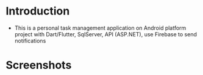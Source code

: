 # Introduction
- This is a personal task management application on Android platform project with Dart/Flutter, SqlServer, API (ASP.NET), use Firebase to send notifications

# Screenshots


